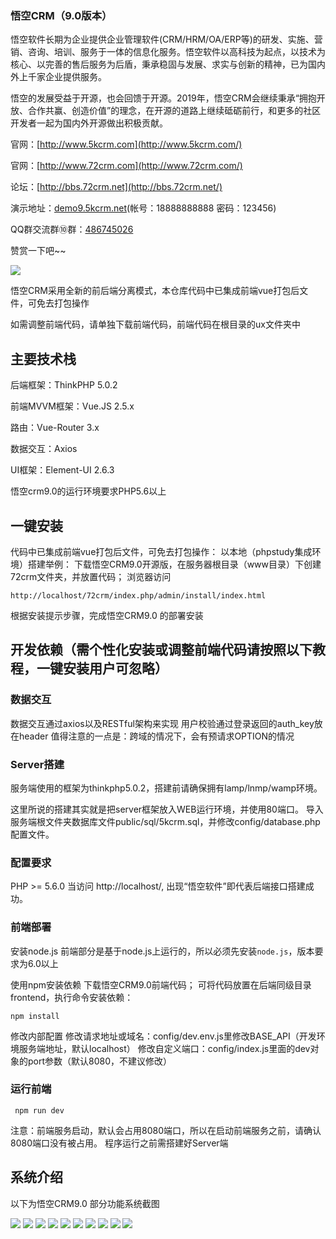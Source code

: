 ### 悟空CRM（9.0版本）
悟空软件长期为企业提供企业管理软件(CRM/HRM/OA/ERP等)的研发、实施、营销、咨询、培训、服务于一体的信息化服务。悟空软件以高科技为起点，以技术为核心、以完善的售后服务为后盾，秉承稳固与发展、求实与创新的精神，已为国内外上千家企业提供服务。

悟空的发展受益于开源，也会回馈于开源。2019年，悟空CRM会继续秉承“拥抱开放、合作共赢、创造价值”的理念，在开源的道路上继续砥砺前行，和更多的社区开发者一起为国内外开源做出积极贡献。

官网：[http://www.5kcrm.com](http://www.5kcrm.com/)

官网：[http://www.72crm.com](http://www.72crm.com/)

论坛：[http://bbs.72crm.net](http://bbs.72crm.net/)

演示地址：[demo9.5kcrm.net](http://demo9.5kcrm.net/)(帐号：18888888888   密码：123456)

QQ群交流群⑩群：[486745026](https:////shang.qq.com/wpa/qunwpa?idkey=f4687b809bf63f08f707aa1c56dee8dbcb9526237c429c4532222021d65bf83c)

赞赏一下吧~~

![](https://github.com/72crm/72crm/blob/master/ux/intro_img/g11.png)

悟空CRM采用全新的前后端分离模式，本仓库代码中已集成前端vue打包后文件，可免去打包操作

如需调整前端代码，请单独下载前端代码，前端代码在根目录的ux文件夹中

## 主要技术栈

后端框架：ThinkPHP 5.0.2

前端MVVM框架：Vue.JS 2.5.x 

路由：Vue-Router 3.x 

数据交互：Axios 

UI框架：Element-UI 2.6.3 

悟空crm9.0的运行环境要求PHP5.6以上


## 一键安装

代码中已集成前端vue打包后文件，可免去打包操作：
以本地（phpstudy集成环境）搭建举例：
下载悟空CRM9.0开源版，在服务器根目录（www目录）下创建72crm文件夹，并放置代码； 浏览器访问

`http://localhost/72crm/index.php/admin/install/index.html `

根据安装提示步骤，完成悟空CRM9.0 的部署安装





## 开发依赖（需个性化安装或调整前端代码请按照以下教程，一键安装用户可忽略）

### 数据交互 
数据交互通过axios以及RESTful架构来实现 
用户校验通过登录返回的auth_key放在header 
值得注意的一点是：跨域的情况下，会有预请求OPTION的情况

### Server搭建 
服务端使用的框架为thinkphp5.0.2，搭建前请确保拥有lamp/lnmp/wamp环境。

这里所说的搭建其实就是把server框架放入WEB运行环境，并使用80端口。
导入服务端根文件夹数据库文件public/sql/5kcrm.sql，并修改config/database.php配置文件。

### 配置要求
PHP >= 5.6.0 
当访问 http://localhost/, 出现“悟空软件”即代表后端接口搭建成功。
### 前端部署
安装node.js 前端部分是基于node.js上运行的，所以必须先安装`node.js`，版本要求为6.0以上

使用npm安装依赖 下载悟空CRM9.0前端代码； 可将代码放置在后端同级目录frontend，执行命令安装依赖：

    npm install

修改内部配置 修改请求地址或域名：config/dev.env.js里修改BASE_API（开发环境服务端地址，默认localhost） 修改自定义端口：config/index.js里面的dev对象的port参数（默认8080，不建议修改）

### 运行前端

     npm run dev

注意：前端服务启动，默认会占用8080端口，所以在启动前端服务之前，请确认8080端口没有被占用。
程序运行之前需搭建好Server端



## 系统介绍

以下为悟空CRM9.0 部分功能系统截图



![](https://github.com/72crm/72crm/blob/master/ux/intro_img/g1.png)
![](https://github.com/72crm/72crm/blob/master/ux/intro_img/g2.png)
![](https://github.com/72crm/72crm/blob/master/ux/intro_img/g3.png)
![](https://github.com/72crm/72crm/blob/master/ux/intro_img/g4.png)
![](https://github.com/72crm/72crm/blob/master/ux/intro_img/g5.png)
![](https://github.com/72crm/72crm/blob/master/ux/intro_img/g6.png)
![](https://github.com/72crm/72crm/blob/master/ux/intro_img/g7.png)
![](https://github.com/72crm/72crm/blob/master/ux/intro_img/g8.png)
![](https://github.com/72crm/72crm/blob/master/ux/intro_img/g9.png)
![](https://github.com/72crm/72crm/blob/master/ux/intro_img/g10.png)





